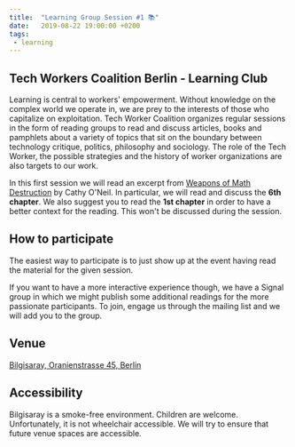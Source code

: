 ```yaml
---
title:  "Learning Group Session #1 📚"
date:   2019-08-22 19:00:00 +0200
tags:
 - learning
---
```


## Tech Workers Coalition Berlin - Learning Club
Learning is central to workers' empowerment. Without knowledge on the complex world we operate in, we are prey to the interests of those who capitalize on exploitation. Tech Worker Coalition organizes regular sessions in the form of reading groups to read and discuss articles, books and pamphlets about a variety of topics that sit on the boundary between technology critique, politics, philosophy and sociology. The role of the Tech Worker, the possible strategies and the history of worker organizations are also targets to our work.


In this first session we will read an excerpt from [Weapons of Math Destruction](https://www.amazon.it/Weapons-Math-Destruction-Increases-Inequality/dp/0553418815) by Cathy O'Neil. In particular, we will read and discuss the **6th chapter**. We also suggest you to read the **1st chapter** in order to have a better context for the reading. This won't be discussed during the session.

## How to participate

The easiest way to participate is to just show up at the event having read the material for the given session.

If you want to have a more interactive experience though, we have a Signal group in which we might publish some additional readings for the more passionate participants. To join, engage us through the mailing list and we will add you to the group.

## Venue

[Bilgisaray, Oranienstrasse 45, Berlin](https://www.google.com/maps/place/Bilgisaray/@52.499971,13.4204474,17z/data=!3m1!4b1!4m5!3m4!1s0x47a84e34f7d3f0db:0x4a368a3631962abc!8m2!3d52.499971!4d13.4226362)

## Accessibility

Bilgisaray is a smoke-free environment. Children are welcome. Unfortunately, it is not wheelchair accessible. We will try to ensure that future venue spaces are accessible.
